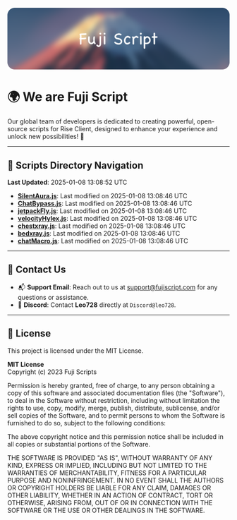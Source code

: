 ![Banner](.github/b.webp)

# 🌍 **We are Fuji Script**

Our global team of developers is dedicated to creating powerful, open-source scripts for Rise Client, designed to enhance your experience and unlock new possibilities! 🌟

---
<!-- SCRIPTS_NAVIGATION_START -->
## 📂 **Scripts Directory Navigation**

**Last Updated**: 2025-01-08 13:08:52 UTC

- **[SilentAura.js](scripts/SilentAura.js)**: Last modified on 2025-01-08 13:08:46 UTC
- **[ChatBypass.js](scripts/ChatBypass.js)**: Last modified on 2025-01-08 13:08:46 UTC
- **[jetpackFly.js](scripts/jetpackFly.js)**: Last modified on 2025-01-08 13:08:46 UTC
- **[velocityHylex.js](scripts/velocityHylex.js)**: Last modified on 2025-01-08 13:08:46 UTC
- **[chestxray.js](scripts/chestxray.js)**: Last modified on 2025-01-08 13:08:46 UTC
- **[bedxray.js](scripts/bedxray.js)**: Last modified on 2025-01-08 13:08:46 UTC
- **[chatMacro.js](scripts/chatMacro.js)**: Last modified on 2025-01-08 13:08:46 UTC

<!-- SCRIPTS_NAVIGATION_END -->

---

## 💬 **Contact Us**  
- 📬 **Support Email**: Reach out to us at [support@fujiscript.com](mailto:support@fujiscript.com) for any questions or assistance.  
- 💬 **Discord**: Contact **Leo728** directly at `Discord@leo728`.

---

## 📜 **License**

This project is licensed under the MIT License.  

**MIT License**  
Copyright (c) 2023 Fuji Scripts  

Permission is hereby granted, free of charge, to any person obtaining a copy of this software and associated documentation files (the "Software"), to deal in the Software without restriction, including without limitation the rights to use, copy, modify, merge, publish, distribute, sublicense, and/or sell copies of the Software, and to permit persons to whom the Software is furnished to do so, subject to the following conditions:  

The above copyright notice and this permission notice shall be included in all copies or substantial portions of the Software.  

THE SOFTWARE IS PROVIDED "AS IS", WITHOUT WARRANTY OF ANY KIND, EXPRESS OR IMPLIED, INCLUDING BUT NOT LIMITED TO THE WARRANTIES OF MERCHANTABILITY, FITNESS FOR A PARTICULAR PURPOSE AND NONINFRINGEMENT. IN NO EVENT SHALL THE AUTHORS OR COPYRIGHT HOLDERS BE LIABLE FOR ANY CLAIM, DAMAGES OR OTHER LIABILITY, WHETHER IN AN ACTION OF CONTRACT, TORT OR OTHERWISE, ARISING FROM, OUT OF OR IN CONNECTION WITH THE SOFTWARE OR THE USE OR OTHER DEALINGS IN THE SOFTWARE.  

